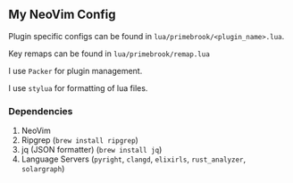 ## My NeoVim Config

Plugin specific configs can be found in `lua/primebrook/<plugin_name>.lua`.

Key remaps can be found in `lua/primebrook/remap.lua`

I use `Packer` for plugin management.

I use `stylua` for formatting of lua files.


### Dependencies

1. NeoVim
2. Ripgrep (`brew install ripgrep`)
3. jq (JSON formatter) (`brew install jq`)
4. Language Servers (`pyright`, `clangd`, `elixirls`, `rust_analyzer`, `solargraph`)
